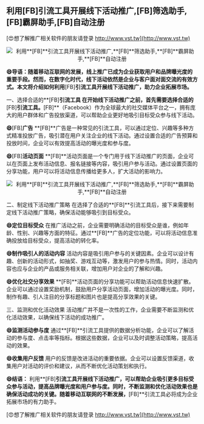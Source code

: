 ## **利用**[FB]**引流工具开展线下活动推广,**[FB]**筛选助手,**[FB]**霸屏助手,**[FB]**自动注册**

[😍想了解推广相关软件的朋友请登录 http://www.vst.tw](http://www.vst.tw)

 <center><img src="https://vst.tw/MP4/tuiguang/png/1.png" alt="利用**[FB]**引流工具开展线下活动推广,**[FB]**筛选助手,**[FB]**霸屏助手,**[FB]**自动注册"></center>

**😄导语：随着移动互联网的发展，线上推广已成为企业获取用户和品牌曝光度的重要手段。然而，在数字化时代，线下活动依然是企业与客户面对面交流的有效方式。本文将介绍如何利用**[FB]**引流工具开展线下活动推广，助力企业拓展市场。**

一、选择合适的**[FB]**引流工具
在开始线下活动推广之前，首先需要选择合适的**[FB]**引流工具。**[FB]**（Facebook）作为全球最大的社交媒体平台之一，拥有庞大的用户群体和广告投放渠道，可以帮助企业更好地吸引目标受众参与线下活动。

**😄**[FB]**广告**
**[FB]**广告是一种常见的引流工具，可以通过定位、兴趣等多种方式精准投放广告，吸引潜在用户关注企业的线下活动。通过设置合适的广告预算和投放时间，企业可以有效提高活动的曝光度和参与度。

**😄**[FB]**活动页面**
**[FB]**活动页面是一个专门用于线下活动推广的页面，企业可以在页面上发布活动信息、报名链接等内容，吸引用户参与活动。通过设置页面的分享功能，用户可以将活动信息传播给更多人，扩大活动的影响力。

 <center><img src="https://vst.tw/MP4/tuiguang/png/8.png" alt="利用**[FB]**引流工具开展线下活动推广,**[FB]**筛选助手,**[FB]**霸屏助手,**[FB]**自动注册"></center>

二、制定线下活动推广策略
在选择了合适的**[FB]**引流工具后，接下来需要制定线下活动推广策略，确保活动能够吸引到目标受众。

**😄定位目标受众**
在推广活动之前，企业需要明确活动的目标受众是谁，例如年龄、性别、兴趣等方面的特征。通过**[FB]**广告的定位功能，可以将活动信息准确投放给目标受众，提高活动的转化率。

**😄制作吸引人的活动内容**
活动内容是吸引用户参与的关键因素。企业可以设计有趣、创新的活动形式，如抽奖、游戏互动等，激发用户的参与热情。同时，活动内容也应与企业的产品或服务相关联，增加用户对企业的了解和兴趣。

**😄优化社交分享效果**
**[FB]**活动页面的分享功能可以帮助活动信息快速扩散。企业可以通过设置奖励机制，鼓励用户分享活动页面，增加活动的曝光度。同时，制作有趣、引人注目的分享标题和图片也是提高分享效果的关键。

三、监测和优化活动效果
活动推广并不是一次性的工作，企业需要不断监测和优化活动效果，以确保线下活动的成功推广。

**😄监测活动参与度**
通过**[FB]**引流工具提供的数据分析功能，企业可以了解活动的参与度、点击率等指标。根据这些数据，企业可以及时调整活动策略，提高活动的效果。

**😄收集用户反馈**
用户的反馈是改进活动的重要依据。企业可以设置反馈渠道，收集用户对活动的评价和建议，从而不断优化活动策划和执行。

**😄结语：**
利用**[FB]**引流工具开展线下活动推广，可以帮助企业吸引更多目标受众参与活动，提高品牌曝光度和用户参与度。同时，不断监测和优化活动效果也是确保活动成功的关键。随着移动互联网的不断发展，**[FB]**引流工具必将成为企业拓展市场的有力助手。

[😍想了解推广相关软件的朋友请登录 http://www.vst.tw](http://www.vst.tw)



